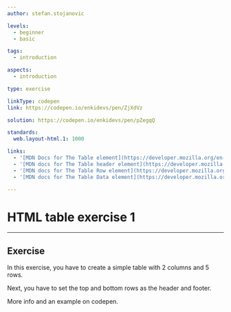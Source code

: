 ```yaml
---
author: stefan.stojanovic

levels:
  - beginner
  - basic

tags:
  - introduction

aspects:
  - introduction

type: exercise

linkType: codepen
link: https://codepen.io/enkidevs/pen/ZjXdVz

solution: https://codepen.io/enkidevs/pen/pZegqQ

standards:
  web.layout-html.1: 1000

links:
  - '[MDN Docs for The Table element](https://developer.mozilla.org/en-US/docs/Web/HTML/Element/table){website}'
  - '[MDN docs for The Table header element](https://developer.mozilla.org/en-US/docs/Web/HTML/Element/th){website}'
  - '[MDN docs for The Table Row element](https://developer.mozilla.org/en-US/docs/Web/HTML/Element/tr){website}'
  - '[MDN docs for The Table Data element](https://developer.mozilla.org/en-US/docs/Web/HTML/Element/td){website}'

---
```

# HTML table exercise 1
---

## Exercise
In this exercise, you have to create a simple table with 2 columns and 5 rows.

Next,  you have to set the top and bottom rows as the header and footer.

More info and an example on codepen.
